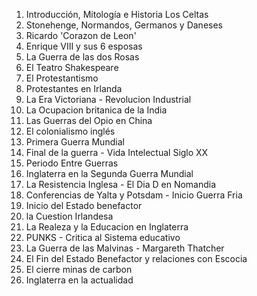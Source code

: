 01. Introducción, Mitología e Historia Los Celtas
02. Stonehenge, Normandos, Germanos y Daneses
03. Ricardo 'Corazon de Leon'
04. Enrique VIII y sus 6 esposas
05. La Guerra de las dos Rosas
06. El Teatro Shakespeare
07. El Protestantismo
08. Protestantes en Irlanda
09. La Era Victoriana - Revolucion Industrial
10. La Ocupacion britanica de la India
11. Las Guerras del Opio en China
12. El colonialismo inglés
13. Primera Guerra Mundial
14. Final de la guerra - Vida Intelectual Siglo XX
15. Periodo Entre Guerras
16. Inglaterra en la Segunda Guerra Mundial
17. La Resistencia Inglesa - El Dia D en Nomandia
18. Conferencias de Yalta y Potsdam - Inicio Guerra Fria
19. Inicio del Estado benefactor
22. la Cuestion Irlandesa
23. La Realeza y la Educacion en Inglaterra
24. PUNKS - Critica al Sistema educativo
25. La Guerra de las Malvinas - Margareth Thatcher
26. El Fin del Estado Benefactor y relaciones con Escocia
27. El cierre minas de carbon
28. Inglaterra en la actualidad